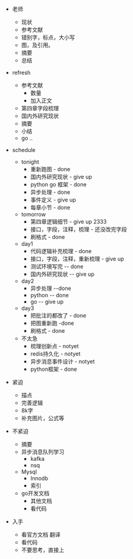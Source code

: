 * 老师
    * 现状
    * 参考文献
    * 错别字，标点，大小写
    * 图，及引用。
    * 摘要
    * 总结
* refresh
    * 参考文献
        * 数量
        * 加入正文
    * 第四章字段梳理
    * 国内外研究现状
    * 摘要
    * 小结
    * go ..
* schedule
    * tonight
        * 重新跑图 - done
        * 国内外研究现状 - give up
        * python go 框架 - done
        * 异步处理 - done
        * 事件定义 - give up
        * 每章小节 - done
    * tomorrow
        * 第四章逻辑细节 - give up 2333
        * 接口，字段，注释，梳理 - 还没改完字段
        * 刷格式 - done
    * day1 
        * 代码逻辑补充梳理 - done
        * 接口，字段，注释，重新梳理 - give up
        * 测试环境写完 -- done
        * 国内外研究现状 -- give up
    * day2
        * 异步处理 --done
        * python -- done
        * go -- give up
    * day3
        * 把批注的都改了 - done
        * 把图重新跑 -done
        * 刷格式 - done
    * 不太急
        * 梳理创新点 - notyet
        * redis持久化 - notyet
        * 异步消息事件设计 - notyet
        * python框架 - done


* 紧迫
    * 描点
    * 完善逻辑
    * 8k字
    * 补充图片，公式等



* 不紧迫
    * 摘要
    * 异步消息队列学习
        * kafka
        * nsq
    * Mysql
        * Innodb
        * 索引
    * go开发文档
        * 其他文档
        * 看代码

* 入手
    * 看官方文档 翻译
    * 看代码
    * 不要思考，直接上
